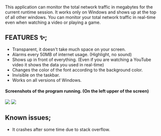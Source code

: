 This application can monitor the total network traffic in megabytes for the current runtime session. It works only on Windows and shows up at the top of all other windows. You can monitor your total network traffic in real-time even when watching a video or playing a game. 




## **FEATURES ✨;**

- Transparent, it doesn't take much space on your screen.
- Alarms every 50MB of internet usage. (Highlight, no sound)
- Shows up in front of everything. (Even if you are watching a YouTube video it shows the data you used in real-time)
- Changes the color of the font according to the background color.
- Invisible on the taskbar.
- Works on all versions of Windows.




#### **Screenshots of the program running.** (On the left upper of the screen)
![](https://i.ibb.co/zRJwLcz/Yeni-Bit-E-lem-Resmi-2.png)
![](https://i.ibb.co/DC4tbTP/Yeni-Bit-E-lem-Resmi.png)

## Known issues;
- It crashes after some time due to stack overflow.
